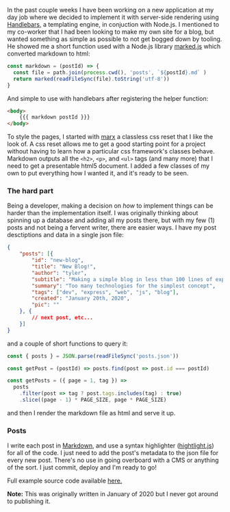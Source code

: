 In the past couple weeks I have been working on a new application at my day job where we decided to implement it with server-side rendering using [Handlebars](https://handlebarsjs.com/), a templating engine, in conjuction with Node.js.  I mentioned to my co-worker that I had been looking to make my own site for a blog, but wanted something as simple as possible to not get bogged down by tooling. He showed me a short function used with a Node.js library [marked.js](https://github.com/markedjs/marked) which converted markdown to html:

```js
const markdown = (postId) => {
  const file = path.join(process.cwd(), 'posts', `${postId}.md` )
  return marked(readFileSync(file).toString('utf-8'))
}
```

And simple to use with handlebars after registering the helper function:

```html
<body>
	{{{ markdown postId }}}
</body>
```

To style the pages, I started with [marx](https://mblode.github.io/marx/) a classless css reset that I like the look of.  A css reset allows me to get a good starting point for a project without having to learn how a particular css framework's classes behave.  Markdown outputs all the `<h2>`, `<p>`, and `<ul>` tags (and many more) that I need to get a presentable html5 document. I added a few classes of my own to put everything how I wanted it, and it's ready to be seen.

### The hard part

<span class="highlight">Being a developer, making a decision on *how* to implement things can be harder than the implementation itself.</span> I was originally thinking about spinning up a database and adding all my posts there, but with my few (1) posts and not being a fervent writer, there are easier ways.  I have my post desctiptions and data in a single json file:

```json
{
	"posts": [{
		"id": "new-blog",
		"title": "New Blog!",
		"author": "tyler",
		"subtitle": "Making a simple blog in less than 100 lines of express.js code that is lightweight and easy to maintain.",
		"summary": "Too many technologies for the simplest concept",
		"tags": ["dev", "express", "web", "js", "blog"],
		"created": "January 20th, 2020",
		"pic": ""
	}, {
		// next post, etc...
	}]
}
```

and a couple of short functions to query it:

```js
const { posts } = JSON.parse(readFileSync('posts.json'))

const getPost = (postId) => posts.find(post => post.id === postId)

const getPosts = ({ page = 1, tag }) =>
  posts
    .filter(post => tag ? post.tags.includes(tag) : true)
    .slice((page - 1) * PAGE_SIZE, page * PAGE_SIZE)
```

and then I render the markdown file as html and serve it up.

### Posts

I write each post in [Markdown](https://www.markdownguide.org/basic-syntax/), and use a syntax highlighter ([hightlight.js](https://highlightjs.org/)) for all of the code.  I just need to add the post's metadata to the json file for every new post.  There's no use in going overboard with a CMS or anything of the sort.  I just commit, deploy and I'm ready to go!

Full example source code available [here.](https://github.com/zzox/blog-example)

<b>Note:</b> This was originally written in January of 2020 but I never got around to publishing it.
